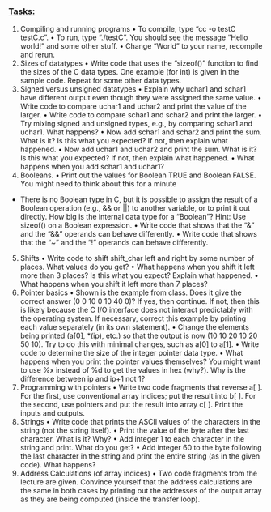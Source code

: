 ### <ins>Tasks:</ins>
1. Compiling and running programs
• To compile, type “cc -o testC testC.c”.
• To run, type “./testC”. You should see the message “Hello world!” and some other stuff.
• Change “World” to your name, recompile and rerun.
2. Sizes of datatypes
• Write code that uses the “sizeof()” function to find the sizes of the C data types. One example
(for int) is given in the sample code. Repeat for some other data types.
3. Signed versus unsigned datatypes
• Explain why uchar1 and schar1 have different output even though they were assigned the
same value.
• Write code to compare uchar1 and uchar2 and print the value of the larger.
• Write code to compare schar1 and schar2 and print the larger.
• Try mixing signed and unsigned types, e.g., by comparing schar1 and uchar1. What happens?
• Now add schar1 and schar2 and print the sum. What is it? Is this what you expected? If not,
then explain what happened.
• Now add uchar1 and uchar2 and print the sum. What is it? Is this what you expected? If not,
then explain what happened.
• What happens when you add schar1 and uchar1?
4. Booleans.
• Print out the values for Boolean TRUE and Boolean FALSE. You might need to think about this
for a minute
  * There is no Boolean type in C, but it is possible to assign the result of a Boolean
    operation (e.g., && or ||) to another variable, or to print it out directly.
How big is the internal data type for a “Boolean”? Hint: Use sizeof() on a Boolean expression. • Write code that shows that the “&” and the “&&” operands can behave differently.
• Write code that shows that the “~” and the “!” operands can behave differently.
5. Shifts
• Write code to shift shift_char left and right by some number of places. What values do you
get?
• What happens when you shift it left more than 3 places? Is this what you expect? Explain what
happened.
• What happens when you shift it left more than 7 places?
6. Pointer basics
• Shown is the example from class. Does it give the correct answer (0 0 10 0 10 40 0)? If yes,
then continue. If not, then this is likely because the C I/O interface does not interact predictably with the operating system. If necessary, correct this example by printing each value separately (in its own statement).
• Change the elements being printed (a[0], *(ip), etc.) so that the output is now (10 10 20 10 20 50 10). Try to do this with minimal changes, such as a[0] to a[1].
• Write code to determine the size of the integer pointer data type.
• What happens when you print the pointer values themselves? You might want to use %x
instead of %d to get the values in hex (why?). Why is the difference between ip and ip+1 not 1?
7. Programming with pointers
• Write two code fragments that reverse a[ ]. For the first, use conventional array indices; put
the result into b[ ]. For the second, use pointers and put the result into array c[ ]. Print the inputs and outputs.
8. Strings
• Write code that prints the ASCII values of the characters in the string (not the string itself).
• Print the value of the byte after the last character. What is it? Why?
• Add integer 1 to each character in the string and print. What do you get?
• Add integer 60 to the byte following the last character in the string and print the entire string
(as in the given code). What happens?
9. Address Calculations (of array indices)
• Two code fragments from the lecture are given. Convince yourself that the address
calculations are the same in both cases by printing out the addresses of the output array as they are being computed (inside the transfer loop).
